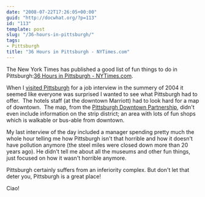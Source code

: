 ```yaml
---
date: "2008-07-22T17:26:05+00:00"
guid: "http://docwhat.org/?p=113"
id: "113"
template: post
slug: "/36-hours-in-pittsburgh/"
tags:
- Pittsburgh
title: "36 Hours in Pittsburgh - NYTimes.com"
---
```


The New York Times has published a good list of fun things to do in
Pittsburgh:[36 Hours in Pittsburgh - NYTimes.com](http://travel.nytimes.com/2008/07/06/travel/06hours.html?scp=4&sq=pittsbur).

When I
[visited Pittsburgh](https://www.flickr.com/photos/docwhat/2285905669/in/set-72157603971546995/ 'Photos of my visit in Pittsburgh')
for a job interview in the summery of 2004 it seemed like everyone was
surprised I wanted to see what Pittsburgh had to offer.  The hotels staff (at
the downtown Marriott) had to look hard for a map of downtown.  The map, from
the [Pittsburgh Downtown Partnership](http://www.downtownpittsburgh.com/),
didn't even include information on the strip district; an area with lots of
fun shops which is walkable or bus-able from downtown.

My last interview of the day included a manager spending pretty much the whole
hour telling me how Pittsburgh isn't that horrible and how it doesn't have
pollution anymore (the steel miles were closed down more than 20 years ago).
He didn't tell me about all the museums and other fun things, just focused on
how it wasn't horrible anymore.

Pittsburgh certainly suffers from an inferiority complex. But don't let that
deter you, Pittsburgh is a great place!

Ciao!
